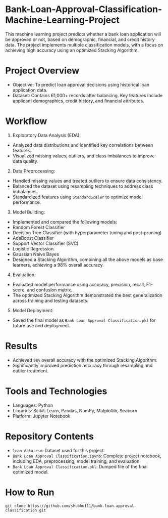 # Bank-Loan-Approval-Classification-Machine-Learning-Project
This machine learning project predicts whether a bank loan application will be approved or not, based on demographic, financial, and credit history data. The project implements multiple classification models, with a focus on achieving high accuracy using an optimized Stacking Algorithm.
# Project Overview
- Objective: To predict loan approval decisions using historical loan application data.
- Dataset: Contains 61,000+ records after balancing. Key features include applicant demographics, credit history, and financial attributes.
# Workflow
1. Exploratory Data Analysis (EDA):
- Analyzed data distributions and identified key correlations between features.
- Visualized missing values, outliers, and class imbalances to improve data quality.
2. Data Preprocessing:
- Handled missing values and treated outliers to ensure data consistency.
- Balanced the dataset using resampling techniques to address class imbalances.
- Standardized features using ```StandardScaler``` to optimize model performance.
3. Model Building:
- Implemented and compared the following models:
- Random Forest Classifier
- Decision Tree Classifier (with hyperparameter tuning and post-pruning)
- AdaBoost Classifier
- Support Vector Classifier (SVC)
- Logistic Regression
- Gaussian Naive Bayes
- Designed a Stacking Algorithm, combining all the above models as base learners, achieving a 98% overall accuracy.
4. Evaluation:
- Evaluated model performance using accuracy, precision, recall, F1-score, and confusion matrix.
- The optimized Stacking Algorithm demonstrated the best generalization across training and testing datasets.
5. Model Deployment:
- Saved the final model as ```Bank Loan Approval Classification.pkl``` for future use and deployment.
# Results
- Achieved ```98%``` overall accuracy with the optimized Stacking Algorithm.
- Significantly improved prediction accuracy through resampling and outlier treatment.
# Tools and Technologies
- Languages: Python
- Libraries: Scikit-Learn, Pandas, NumPy, Matplotlib, Seaborn
- Platform: Jupyter Notebook
# Repository Contents
- ```loan_data.csv```: Dataset used for this project.
- ```Bank Loan Approval Classification.ipynb```: Complete project notebook, including EDA, preprocessing, model training, and evaluation.
- ```Bank Loan Approval Classification.pkl```: Dumped file of the final optimized model.
# How to Run
```git clone https://github.com/shubhu111/bank-loan-approval-classification.git```
